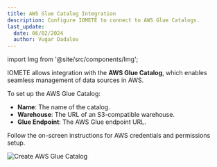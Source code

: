 ```yaml
---
title: AWS Glue Catalog Integration
description: Configure IOMETE to connect to AWS Glue Catalogs.
last_update:
  date: 06/02/2024
  author: Vugar Dadalov
---
```


import Img from '@site/src/components/Img';

IOMETE allows integration with the **AWS Glue Catalog**, which enables seamless management of data sources in AWS.

To set up the AWS Glue Catalog:

- **Name**: The name of the catalog.
- **Warehouse**: The URL of an S3-compatible warehouse.
- **Glue Endpoint**: The AWS Glue endpoint URL.

Follow the on-screen instructions for AWS credentials and permissions setup.

<Img src="/img/user-guide/spark-catalogs/create-external-glue-catalog.png" alt="Create AWS Glue Catalog" />
